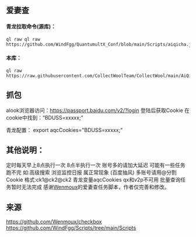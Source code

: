 ## 爱妻查
#### 青龙拉取命令(源库)：
```
ql raw ql raw https://github.com/WindFgg/QuantumultX_Conf/blob/main/Scripts/aiqicha.js
```
#### 本库：
```
ql raw https://raw.githubusercontent.com/CollectWoolTeam/CollectWool/main/AiQiCha/aiqicha.js
```

## 抓包
alook浏览器访问：https://passport.baidu.com/v2/?login
登陆后获取Cookie
在cookie中找到：“BDUSS=xxxxx;”

青龙配置：
export aqcCookies="BDUSS=xxxxx;"

## 其他说明：
 定时每天早上8点执行一次 8点半执行一次 账号多的请加大延迟 可能有一些任务跑不完 如:高级搜索 浏览监控日报 属正常现象 (百度抽风)
 多账号请用@分割Cookie  格式:ck1@ck2@ck2 青龙变量aqcCookies qx和v2p不可用
 批量查询任务暂时无法完成 
 感谢[Wenmoux](https://github.com/Wenmoux/checkbox)的爱妻查任务脚本，作者仅完善和修改。

## 来源
https://github.com/Wenmoux/checkbox
https://github.com/WindFgg/Scripts/tree/main/Scripts
